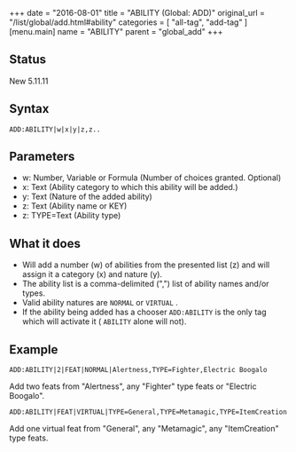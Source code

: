 +++
date = "2016-08-01"
title = "ABILITY (Global: ADD)"
original_url = "/list/global/add.html#ability"
categories = [ "all-tag", "add-tag" ]
[menu.main]
    name = "ABILITY"
    parent = "global_add"
+++

## Status

New 5.11.11

## Syntax

`ADD:ABILITY|w|x|y|z,z..`

## Parameters

-   w: Number, Variable or Formula (Number of
    choices granted. Optional)
-   x: Text (Ability category to which this ability
    will be added.)
-   y: Text (Nature of the added ability)
-   z: Text (Ability name or KEY)
-   z: TYPE=Text (Ability type)



What it does
------------

-   Will add a number (w) of abilities from the presented list (z) and
    will assign it a category (x) and nature (y).
-   The ability list is a comma-delimited (",") list of ability names
    and/or types.
-   Valid ability natures are `NORMAL` or `VIRTUAL` .
-   If the ability being added has a chooser `ADD:ABILITY` is the only
    tag which will activate it ( `ABILITY` alone will not).

Example
-------

`ADD:ABILITY|2|FEAT|NORMAL|Alertness,TYPE=Fighter,Electric Boogalo`

Add two feats from "Alertness", any "Fighter" type feats or "Electric
Boogalo".

`ADD:ABILITY|FEAT|VIRTUAL|TYPE=General,TYPE=Metamagic,TYPE=ItemCreation`

Add one virtual feat from "General", any "Metamagic", any "ItemCreation"
type feats.

